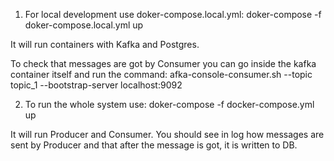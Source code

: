 1. For local development use doker-compose.local.yml:
doker-compose -f doker-compose.local.yml up

It will run containers with Kafka and Postgres.

To check that messages are got by Consumer you can go inside the kafka container itself and run the command:
afka-console-consumer.sh --topic topic_1 --bootstrap-server localhost:9092

2. To run the whole system use: doker-compose -f docker-compose.yml up

It will run Producer and Consumer. 
You should see in log how messages are sent by Producer and that after the message is got, it is written to DB.
